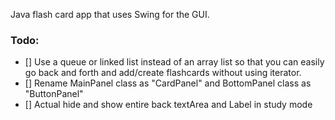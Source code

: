 Java flash card app that uses Swing for the GUI.  
### Todo:
- [] Use a queue or linked list instead of an array list so that you can easily go back and forth and add/create flashcards without using iterator.
- [] Rename MainPanel class as "CardPanel" and BottomPanel class as "ButtonPanel"
- [] Actual hide and show entire back textArea and Label in study mode
